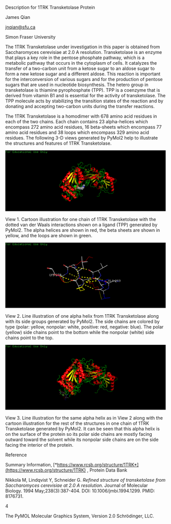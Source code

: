 Description for 1TRK Transketolase Protein

James Qian

<jnqian@sfu.ca>

Simon Fraser University

The 1TRK Transketolase under investigation in this paper is obtained
from Saccharomyces cerevisiae at 2.0 A resolution. Transketolase is an
enzyme that plays a key role in the pentose phosphate pathway, which is
a metabolic pathway that occurs in the cytoplasm of cells. It catalyzes
the transfer of a two-carbon unit from a ketose sugar to an aldose sugar
to form a new ketose sugar and a different aldose. This reaction is
important for the interconversion of various sugars and for the
production of pentose sugars that are used in nucleotide biosynthesis.
The hetero group in transketolase is thiamine pyrophosphate (TPP). TPP
is a coenzyme that is derived from vitamin B1 and is essential for the
activity of transketolase. The TPP molecule acts by stabilizing the
transition states of the reaction and by donating and accepting
two-carbon units during the transfer reactions.

The 1TRK Transketolase is a homodimer with 678 amino acid residues in
each of the two chains. Each chain contains 23 alpha-helices which
encompass 272 amino acid residues, 16 beta-sheets which encompass 77
amino acid residues and 38 loops which encompass 329 amino acid
residues. The following 3-D views generated by PyMol2 help to illustrate
the structures and features of 1TRK Transketolase.

![](./media/image1.png)

View 1. Cartoon illustration for one chain of 1TRK Transketolase with
the dotted van der Waals interactions shown on a ligand (TPP) generated
by PyMol2. The alpha helices are shown in red, the beta sheets are shown
in yellow, and the loops are shown in green.

![](./media/image2.png)

View 2. Line illustration of one alpha helix from 1TRK Transketolase
along with its side groups generated by PyMol2. The side chains are
colored by type (polar: yellow, nonpolar: white, positive: red,
negative: blue). The polar (yellow) side chains point to the bottom
while the nonpolar (white) side chains point to the top.

![](./media/image3.png)

View 3. Line illustration for the same alpha helix as in View 2 along
with the cartoon illustration for the rest of the structures in one
chain of 1TRK Transketolase generated by PyMol2. It can be seen that
this alpha helix is on the surface of the protein so its polar side
chains are mostly facing outward toward the solvent while its nonpolar
side chains are on the side facing the interior of the protein.

Reference

Summary Information,
[*https://www.rcsb.org/structure/1TRK*](https://www.rcsb.org/structure/1TRK)
, Protein Data Bank

Nikkola M, Lindqvist Y, Schneider G. *Refined structure of transketolase
from Saccharomyces cerevisiae at 2.0 A resolution.* Journal of Molecular
Biology. 1994 May;238(3):387-404. DOI: 10.1006/jmbi.1994.1299. PMID:
8176731.

4

The PyMOL Molecular Graphics System, Version 2.0 Schrödinger, LLC.

